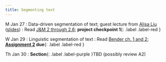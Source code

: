 ```yaml
---
title: Segmenting text
---
```


M Jan 27
: Data-driven segmentation of text; guest lecture from [Alisa Liu](https://alisawuffles.github.io/) ([slides](../assets/docs/tokenization-Alisa-2025-01-27.pdf))
  : Read  [J&M 2 through 2.6](https://web.stanford.edu/~jurafsky/slp3/2.pdf);  **project checkpoint 1**{: .label .label-red }

W Jan 29
: Linguistic segmentation of text
  : Read [Bender ch. 1 and 2](https://drive.google.com/file/d/14Cz2ajTanHGXWAisRg7B8Wbmg0DOXT2x/view?usp=sharing); **[Assignment 2](../assets/docs/A2.pdf) due**{: .label .label-red }

Th Jan 30
: **Section**{: .label .label-purple }TBD (possibly review A2)
